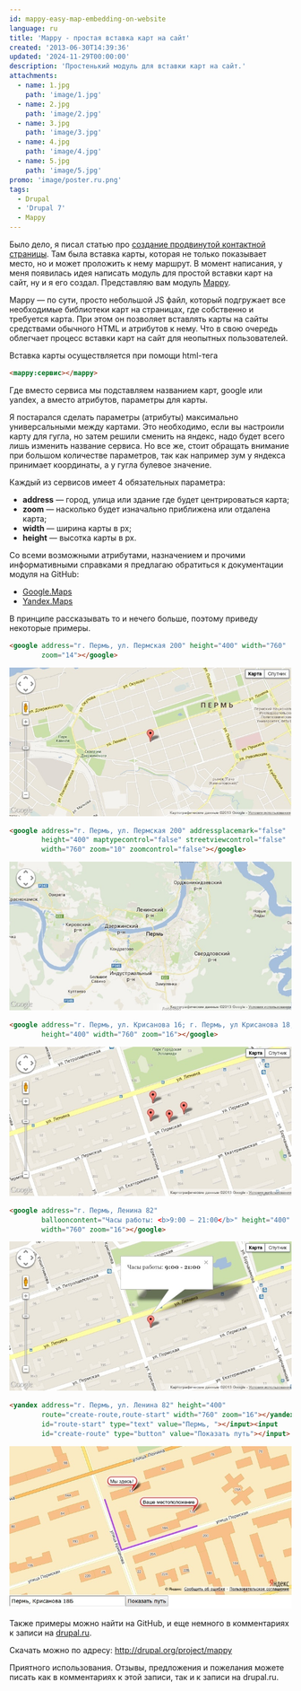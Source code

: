 ```yaml
---
id: mappy-easy-map-embedding-on-website
language: ru
title: 'Mappy - простая вставка карт на сайт'
created: '2013-06-30T14:39:36'
updated: '2024-11-29T00:00:00'
description: 'Простенький модуль для вставки карт на сайт.'
attachments:
  - name: 1.jpg
    path: 'image/1.jpg'
  - name: 2.jpg
    path: 'image/2.jpg'
  - name: 3.jpg
    path: 'image/3.jpg'
  - name: 4.jpg
    path: 'image/4.jpg'
  - name: 5.jpg
    path: 'image/5.jpg'
promo: 'image/poster.ru.png'
tags:
  - Drupal
  - 'Drupal 7'
  - Mappy
---
```


Было дело, я писал статью
про [создание продвинутой контактной страницы][drupal-7-advanced-contact-page]. Там
была вставка карты, которая не только показывает место, но и может проложить
к нему маршрут. В момент написания, у меня появилась идея написать модуль для
простой вставки карт на сайт, ну и я его создал. Представляю вам модуль
[Mappy](https://drupal.org/project/Mappy).

Mappy — по сути, просто небольшой JS файл, который подгружает все необходимые
библиотеки карт на страницах, где собственно и требуется карта. При этом он
позволяет вставлять карты на сайты средствами обычного HTML и атрибутов к нему.
Что в свою очередь облегчает процесс вставки карт на сайт для неопытных
пользователей.

Вставка карты осуществляется при помощи html-тега

```html
<mappy:сервис></mappy>
```

Где вместо сервиса мы подставляем названием карт, google или yandex, а вместо
атрибутов, параметры для карты.

Я постарался сделать параметры (атрибуты) максимально универсальными между
картами. Это необходимо, если вы настроили карту для гугла, но затем решили
сменить на яндекс, надо будет всего лишь изменить название сервиса. Но все же,
стоит обращать внимание при большом количестве параметров, так как например зум
у яндекса принимает координаты, а у гугла булевое значение.

Каждый из сервисов имеет 4 обязательных параметра:

- **address** — город, улица или здание где будет центрироваться карта;
- **zoom** — насколько будет изначально приближена или отдалена карта;
- **width** — ширина карты в px;
- **height** — высотка карты в px.

Со всеми возможными атрибутами, назначением и прочими информативными справками я
предлагаю обратиться к документации модуля на GitHub:

- [Google.Maps](https://github.com/Niklan/Mappy/wiki/ru_Google.Maps)
- [Yandex.Maps](https://github.com/Niklan/Mappy/wiki/ru_Yandex.Maps)

В принципе рассказывать то и нечего больше, поэтому приведу некоторые примеры.

```html {"header":"Пример 1"}
<google address="г. Пермь, ул. Пермская 200" height="400" width="760"
        zoom="14"></google>
```

![Пример №1](image/1.jpg)

```html {"header":"Пример 2"}
<google address="г. Пермь, ул. Пермская 200" addressplacemark="false"
        height="400" maptypecontrol="false" streetviewcontrol="false"
        width="760" zoom="10" zoomcontrol="false"></google>
```

![Пример №2](image/2.jpg)

```html {"header":"Пример 3"}
<google address="г. Пермь, ул. Крисанова 16; г. Пермь, ул Крисанова 18; г. Пермь, Ленина 82; г. Пермь, ул Крисанова 18Б"
        height="400" width="760" zoom="16"></google>
```

![Пример №3](image/3.jpg)

```html {"header":"Пример 4"}
<google address="г. Пермь, Ленина 82"
        ballooncontent="Часы работы: <b>9:00 — 21:00</b>" height="400"
        width="760" zoom="16"></google>
```

![Пример №4](image/4.jpg)

```html {"header":"Пример 5"}
<yandex address="г. Пермь, ул. Ленина 82" height="400"
        route="create-route,route-start" width="760" zoom="16"></yandex><input
        id="route-start" type="text" value="Пермь, "></input><input
        id="create-route" type="button" value="Показать путь"></input>
```

![Пример №5](image/5.jpg)

Также примеры можно найти на GitHub, и еще немного в комментариях к записи
на [drupal.ru](http://www.drupal.ru/node/100306).

Скачать можно по адресу: <http://drupal.org/project/mappy>

Приятного использования. Отзывы, предложения и пожелания можете писать как в
комментариях к этой записи, так и к записи на drupal.ru.

[drupal-7-advanced-contact-page]: ../../../../2013/05/21/drupal-7-advanced-contact-page/index.ru.md
